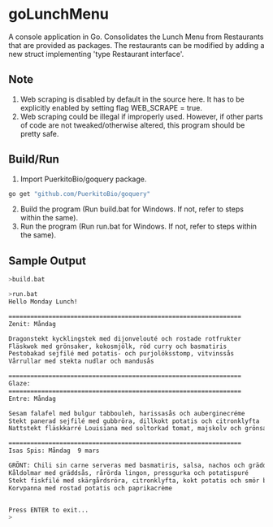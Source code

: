 # goLunchMenu

A console application in Go. Consolidates the Lunch Menu from Restaurants that are provided as packages. The restaurants can be modified by adding a new struct implementing 'type Restaurant interface'.

## Note

1. Web scraping is disabled by default in the source here.
   It has to be explicitly enabled by setting flag WEB_SCRAPE = true.
2. Web scraping could be illegal if improperly used.
   However, if other parts of code are not tweaked/otherwise altered, this program should be pretty safe.

## Build/Run
1. Import PuerkitoBio/goquery package.
```bash
go get "github.com/PuerkitoBio/goquery"
```
2. Build the program (Run build.bat for Windows. If not, refer to steps within the same).
2. Run the program (Run run.bat for Windows. If not, refer to steps within the same).


## Sample Output
```bash
>build.bat

>run.bat
Hello Monday Lunch!

================================================================
Zenit: Måndag

Dragonstekt kycklingstek med dijonvelouté och rostade rotfrukter
Fläskwok med grönsaker, kokosmjölk, röd curry och basmatiris
Pestobakad sejfilé med potatis- och purjolöksstomp, vitvinssås
Vårrullar med stekta nudlar och mandusås

================================================================
Glaze:
================================================================
Entre: Måndag

Sesam falafel med bulgur tabbouleh, harissasås och auberginecréme
Stekt panerad sejfilé med gubbröra, dillkokt potatis och citronklyfta
Nattstekt fläskkarré Louisiana med soltorkad tomat, majskolv och grönsaksris

================================================================
Isas Spis: Måndag  9 mars

GRÖNT: Chili sin carne serveras med basmatiris, salsa, nachos och gräddfil
Kåldolmar med gräddsås, rårörda lingon, pressgurka och potatispuré
Stekt fiskfilé med skärgårdsröra, citronklyfta, kokt potatis och smör bakad morot och fänkål
Korvpanna med rostad potatis och paprikacrème


Press ENTER to exit...
>

```